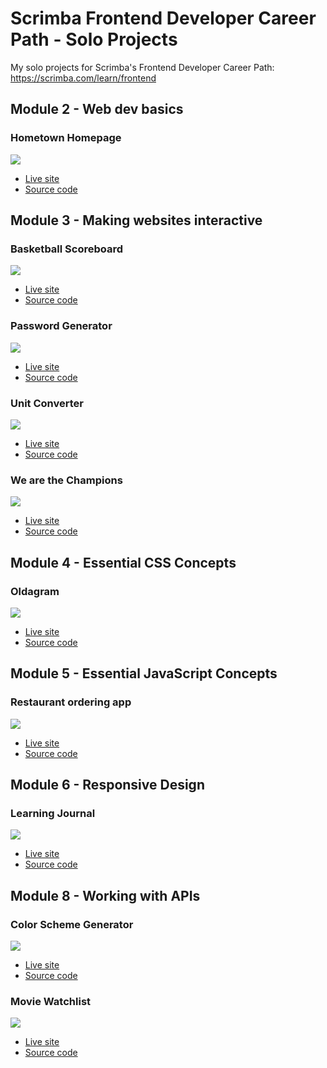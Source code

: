 # Scrimba Frontend Developer Career Path - Solo Projects

My solo projects for Scrimba's Frontend Developer Career Path: https://scrimba.com/learn/frontend

## Module 2 - Web dev basics

### Hometown Homepage

![](m2-hometown-homepage/screenshot.png)

- [Live site](https://helenclx.github.io/Scrimba-Frontend-Solo-Projects/m2-hometown-homepage/)
- [Source code](https://github.com/helenclx/Scrimba-Frontend-Solo-Projects/tree/main/m2-hometown-homepage)

## Module 3 - Making websites interactive

### Basketball Scoreboard

![](m3-basketball-scoreboard/screenshot.png)

- [Live site](https://helenclx.github.io/Scrimba-Frontend-Solo-Projects/m3-basketball-scoreboard/)
- [Source code](https://github.com/helenclx/Scrimba-Frontend-Solo-Projects/tree/main/m3-basketball-scoreboard)

### Password Generator

![](m3-password-generator/screenshot.png)

- [Live site](https://helenclx.github.io/Scrimba-Frontend-Solo-Projects/m3-password-generator/)
- [Source code](https://github.com/helenclx/Scrimba-Frontend-Solo-Projects/tree/main/m3-password-generator)

### Unit Converter

![](m3-unit-converter/screenshot.png)

- [Live site](https://helenclx.github.io/Scrimba-Frontend-Solo-Projects/m3-unit-converter/)
- [Source code](https://github.com/helenclx/Scrimba-Frontend-Solo-Projects/tree/main/m3-unit-converter)

### We are the Champions

![](m3-we-are-the-champions/screenshot.png)

- [Live site](https://helenclx.github.io/Scrimba-Frontend-Solo-Projects/m3-we-are-the-champions/)
- [Source code](https://github.com/helenclx/Scrimba-Frontend-Solo-Projects/tree/main/m3-we-are-the-champions)

## Module 4 - Essential CSS Concepts

### Oldagram

![](m4-oldagram/screenshot.png)

- [Live site](https://helenclx.github.io/Scrimba-Frontend-Solo-Projects/m4-oldagram/)
- [Source code](https://github.com/helenclx/Scrimba-Frontend-Solo-Projects/tree/main/m4-oldagram)

## Module 5 - Essential JavaScript Concepts

### Restaurant ordering app

![](m5-restaurant-ordering-app/screenshot.png)

- [Live site](https://helenclx.github.io/Scrimba-Frontend-Solo-Projects/m5-restaurant-ordering-app/)
- [Source code](https://github.com/helenclx/Scrimba-Frontend-Solo-Projects/tree/main/m5-restaurant-ordering-app)

## Module 6 - Responsive Design

### Learning Journal

![](m6-learning-journal/screenshot.png)

- [Live site](https://helenclx.github.io/Scrimba-Frontend-Solo-Projects/m6-learning-journal/)
- [Source code](https://github.com/helenclx/Scrimba-Frontend-Solo-Projects/tree/main/m6-learning-journal)

## Module 8 - Working with APIs

### Color Scheme Generator

![](m8-color-scheme-generator/screenshot.png)

- [Live site](https://helenclx.github.io/Scrimba-Frontend-Solo-Projects/m8-color-scheme-generator/)
- [Source code](https://github.com/helenclx/Scrimba-Frontend-Solo-Projects/tree/main/m8-color-scheme-generator)

### Movie Watchlist

![](m8-movie-watchlist/screenshot.png)

- [Live site](https://helenclx.github.io/Scrimba-Frontend-Solo-Projects/m8-movie-watchlist/)
- [Source code](https://github.com/helenclx/Scrimba-Frontend-Solo-Projects/tree/main/m8-movie-watchlist)